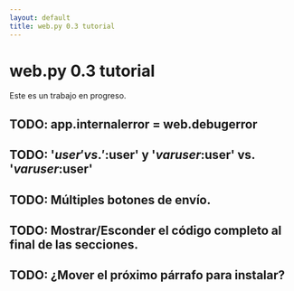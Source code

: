 ```yaml
---
layout: default
title: web.py 0.3 tutorial
---
```


# web.py 0.3 tutorial

Este es un trabajo en progreso.

## TODO: app.internalerror = web.debugerror

## TODO: '$user' vs. '$:user' y '$var user:$user' vs. '$var user:$user\'

## TODO: Múltiples botones de envío.

## TODO: Mostrar/Esconder el código completo al final de las secciones. 

## TODO: ¿Mover el próximo párrafo para instalar? 
